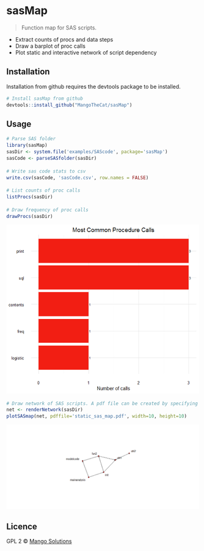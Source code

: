 # sasMap

> Function map for SAS scripts.

- Extract counts of procs and data steps
- Draw a barplot of proc calls
- Plot static and interactive network of script dependency


## Installation
Installation from github requires the devtools package to be installed.

```R
# Install sasMap from github
devtools::install_github("MangoTheCat/sasMap")
```
## Usage
```R
# Parse SAS folder
library(sasMap)
sasDir <- system.file('examples/SAScode', package='sasMap')
sasCode <- parseSASfolder(sasDir)

# Write sas code stats to csv  
write.csv(sasCode, 'sasCode.csv', row.names = FALSE)

# List counts of proc calls
listProcs(sasDir)
 
# Draw frequency of proc calls
drawProcs(sasDir)
```

<img src="inst/examples/figs/Proc calls.png" alt="Proc Calls Overview" />

```R
# Draw network of SAS scripts. A pdf file can be created by specifying the file name.
net <- renderNetwork(sasDir)
plotSASmap(net, pdffile='static_sas_map.pdf', width=10, height=10)
```
<img src="inst/examples/figs/static_sas_map.png" alt="Script Calls Network" />

## Licence
GPL 2 © [Mango Solutions](https://github.com/mangothecat)